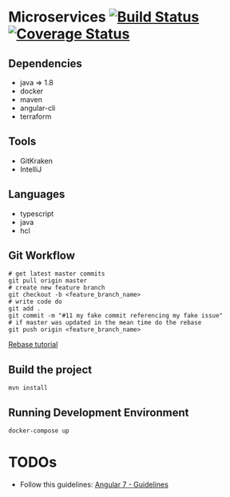# Microservices [![Build Status](https://travis-ci.com/DanielMorales9/gym.svg?token=sVEPqLmkxV1xuF2rpsmy&branch=master)](https://travis-ci.com/DanielMorales9/gym) [![Coverage Status](https://codecov.io/gh/DanielMorales9/GoodFellas/coverage.svg?branch=master)](https://codecov.io/gh/DanielMorales9/GoodFellas?branch=master)

## Dependencies
- java => 1.8
- docker
- maven
- angular-cli
- terraform

## Tools

- GitKraken
- IntelliJ

## Languages
- typescript
- java
- hcl

## Git Workflow
````
# get latest master commits
git pull origin master
# create new feature branch
git checkout -b <feature_branch_name>
# write code do
git add .
git commit -m "#11 my fake commit referencing my fake issue"
# if master was updated in the mean time do the rebase 
git push origin <feature_branch_name>
````

[Rebase tutorial](https://git-scm.com/book/en/v2/Git-Branching-Rebasing)

## Build the project 
````
mvn install
````

## Running Development Environment
````
docker-compose up
````

# TODOs
- Follow this guidelines: [Angular 7 - Guidelines](https://medium.freecodecamp.org/best-practices-for-a-clean-and-performant-angular-application-288e7b39eb6f)

